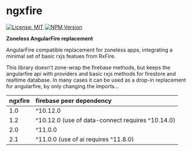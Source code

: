 # ngxfire

[![License: MIT](https://img.shields.io/npm/l/@teve/ngxfire)](lib/LICENCE)
[![NPM Version](https://img.shields.io/npm/v/@teve/ngxfire)](https://www.npmjs.com/package/@teve/ngxfire)

**Zoneless AngularFire replacement**

AngularFire compatible replacement for zoneless apps, integrating a minimal set of basic rxjs featues from RxFire.

This library doesn't zone-wrap the firebase methods, but keeps the angularfire api with providers and basic rxjs methods for firestore and realtime database. In many cases it can be used as a drop-in replacement for angularfire, by only changing the imports...

| ngxfire | firebase peer dependency                         |
| :------ | :----------------------------------------------- |
| 1.0     | ^10.12.0                                         |
| 1.2     | ^10.12.0 (use of data-connect requires ^10.14.0) |
| 2.0     | ^11.0.0                                          |
| 2.1     | ^11.0.0 (use of ai requires ^11.8.0)             |
